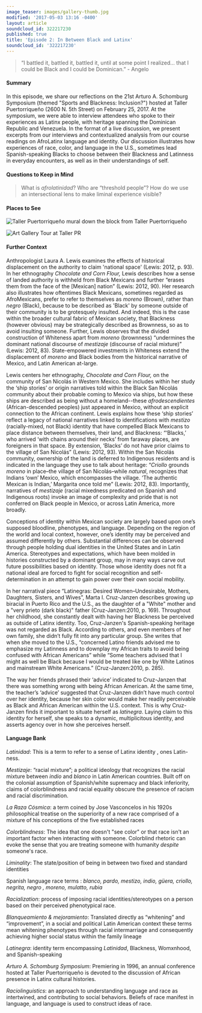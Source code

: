 ```yaml
---
image_teaser: images/gallery-thumb.jpg
modified: '2017-05-03 13:16 -0400'
layout: article
soundcloud_id: 322217230
published: true
title: 'Episode 2: In Between Black and Latinx'
soundcloud_id: '322217230'
---
```

> “I battled it, battled it, battled it, until at some point I realized… that I could be Black and I could be Dominican.” - Angelo

#### Summary 

In this episode, we share our reflections on the 21st Arturo A. Schomburg Symposium (themed "Sports and Blackness: Inclusion?") hosted at Taller Puertorriqueño (2600 N. 5th Street) on February 25, 2017. At the symposium, we were able to interview attendees who spoke to their experiences as Latinx people, with heritage spanning the Dominican Republic and Venezuela.
In the format of a live discussion, we present excerpts from our interviews and contextualized analysis from our course readings on AfroLatinx language and identity. Our discussion illustrates how experiences of race, color, and language in the U.S., sometimes lead Spanish-speaking Blacks to choose between their Blackness and Latinness in everyday encounters, as well as in their understandings of self. 

#### Questions to Keep in Mind

> What is *afrolatinidad*? Who are “threshold people”? How do we use an intersectional lens to make liminal experience visible?

#### Places to See

![Taller Puertorriqueño mural down the block from Taller Puertorriqueño]({{site.url}}/images/20170213_160747.jpg)

![Art Gallery Tour at Taller PR]({{site.url}}/images/file_001.jpg)

#### Further Context 

Anthropologist Laura A. Lewis examines the effects of historical displacement on the authority to claim 'national space' (Lewis: 2012, p. 93). In her ethnography _Chocolate and Corn Flour,_ Lewis describes how a sense of landed authority is withheld from Black Mexicans and further “erases them from the face of the [Mexican] nation” (Lewis: 2012, 90). Her research also illustrates how oftentimes Black Mexicans, sometimes regarded as AfroMexicans, prefer to refer to themselves as *moreno* (Brown), rather than _negro_ (Black), because to be described as 'Black' by someone outside of their community is to be grotesquely insulted. And indeed, this is the case within the broader cultural fabric of Mexican society, that Blackness (however obvious) may be strategically described as Brownness, so as to avoid insulting someone. Further, Lewis observes that the divided construction of Whiteness apart from *moreno* (brownness) “undermines the dominant national discourse of *mestizaje* (discourse of racial mixture)” (Lewis: 2012, 83). State-empowered investments in Whiteness extend  the displacement of *moreno* and Black bodies from the historical narrative of Mexico, and Latin American at-large. 

Lewis centers her ethnography, *Chocolate and Corn Flour,* on the community of San Nicolás in Western Mexico. She includes within her study the ‘ship stories’ or origin narratives told within the Black San Nicolás community about their probable coming to Mexico via ships, but how these ships are described as being without a homeland--these *afrodescendientes* (African-descended peoples) just appeared in Mexico, without an explicit connection to the African continent. Lewis explains how these ‘ship stories’ reflect <span class="soundcite" data-url="{{ site.audio }}AfroLatinxPodcast_Episode2.mp3" data-start="803000" data-end="826000" data-plays="1"> a legacy of national narratives linked to identifications with *mestizo* (racially-mixed, not Black) identity that have compelled Black Mexicans to place distance between themselves, their land, and Blackness: </span> “‘Blacks,’ who arrived ‘with chains around their necks’ from faraway places, are foreigners in that space. By extension, ‘Blacks’ do not have prior claims to the village of San Nicolás” (Lewis: 2012, 93). Within the San Nicolás community, ownership of the land is deferred to  Indigenous residents and is indicated in the language they use to talk about heritage: “*Criollo* grounds *moreno* in place–the village of San Nicolás–while *natural*, recognizes that Indians ‘own’ Mexico, which encompasses the village. ‘The authentic Mexican is Indian,’ Margarita once told me” (Lewis: 2012, 83). Importantly, narratives of *mestizaje* (racial mixedness predicated on Spanish and Indigenous roots) invoke an image of complexity and pride that is not conferred on Black people in Mexico, or across Latin America, more broadly.

Conceptions of identity within Mexican society are largely based upon one’s supposed bloodline, phenotypes, and language. Depending on the region of the world and local context, however, one’s identity may be perceived and assumed differently by others. Substantial differences can be observed through people holding dual identities in the United States and in Latin America. Stereotypes and expectations, which have been molded in histories constructed by a dominant group, may in many ways carve out future possibilities based on identity. Those whose identity does not fit a national ideal are forced to fight for social recognition and self-determination in an attempt to gain power over their own social mobility.
    
In her narratival piece “Latinegras: Desired Women–Undesirable, Mothers, Daughters, Sisters, and Wives”, Marta I. Cruz-Janzen describes growing up biracial in Puerto Rico and the U.S., as the daughter of a "White" mother and a "very prieto (dark black)" father (Cruz-Janzen:2010, p. 169). <span class="soundcite" data-url="{{ site.audio }}Rosalyn.mp3" data-start="943000" data-end="963000" data-plays="1"> Throughout her childhood, she constantly dealt with having her Blackness be perceived as outside of Latinx identity. Too, Cruz-Janzen's Spanish-speaking heritage was not regarded as Black. </span> According to others, and even members of her own family, she didn’t fully fit into any particular group. She writes that when she moved to the U.S., “concerned Latino friends advised me to emphasize my Latinness and to downplay my African traits to avoid being confused with African Americans” while “Some teachers advised that I might as well be Black because I would be treated like one by White Latinos and mainstream White Americans.” (Cruz-Janzen:2010, p. 285). 

The way her friends phrased their ‘advice’ indicated to Cruz-Janzen that there was something wrong with being African American. At the same time, the teacher’s ‘advice’ suggested that <span class="soundcite" data-url="{{ site.audio }}Angelo__Youre_black_you_need_to_accept_it_and_Spanish.mp3" data-start="0" data-end="33000" data-plays="1"> Cruz-Janzen didn’t have much control over her identity, because her skin color would make her readily perceivable as Black and African American within the U.S. context. </span> This is why Cruz-Janzen finds it important to situate herself as *latinegra*. Laying claim to this identity for herself, she speaks to a dynamic, multiplicitous identity, and asserts agency over in how she perceives herself.

#### Language Bank

*Latinidad*: This is a term to refer to a sense of <span class="soundcite" data-url="{{ site.audio }}RosaRivera.mp3" data-start="70000" data-end="84000" data-plays="1"> Latinx identity </span>, ones Latin-ness.


*Mestizaje*: “racial mixture”; a political ideology that recognizes the racial mixture between *indio* and *blanco* in Latin American countries. Built off on the colonial assumption of Spanish/white supremacy and black inferiority, claims of colorblindness and racial equality obscure the presence of racism and racial discrimination. 

*La Raza Cósmica*: a term coined by Jose Vasconcelos in his 1920s philosophical treatise on the superiority of a new race comprised of a mixture of his conceptions of the five established races

*Colorblindness*: The idea that one doesn't "see color" or that race isn't an important factor when interacting with someone. Colorblind rhetoric can evoke the sense that you are treating someone with humanity *despite* someone's race.

*Liminality*: The state/position of being in between two fixed and standard identities

<span class="soundcite" data-url="{{ site.audio }}Rosalyn.mp3" data-start="1134000" data-end="1154000" data-plays="1"> Spanish language race terms </span>: *blanco, pardo, mestizo, indio, güera, criollo, negrita,* <span class="soundcite" data-url="{{ site.audio }}Me_Gritaron_Negra.mp3" data-start="148000" data-end="160000" data-plays="1"> *negro* </span> *, moreno, mulatto,* *rubia*


*Racialization*: process of imposing racial identities/stereotypes on a person based on their perceived phenotypical race.

*Blanqueamiento & mejoramiento*: Translated directly as “whitening” and “improvement”, in a social and political Latin American context these terms mean whitening phenotypes through racial intermarriage and consequently achieving higher social status within the family lineage

*Latinegra*: identity term encompassing *Latinidad*, Blackness, Womxnhood, and Spanish-speaking

*Arturo A. Schomburg Symposium*: Premiering in 1996, an annual conference  hosted at Taller Puertorriqueño is devoted to the discussion of <span class="soundcite" data-url="{{ site.audio }}Evelynne_the_erasure_issue_at_stake.mp3" data-start="00000" data-end="12000" data-plays="1"> African presence in Latinx cultural histories. </span>


*Raciolinguistics*: an approach to understanding language and race as intertwined, and contributing to social behaviors. Beliefs of race manifest in language, and language is used to construct ideas of race.
